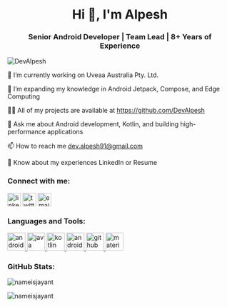 <h1 align="center">Hi 👋, I'm Alpesh</h1> <h3 align="center">Senior Android Developer | Team Lead | 8+ Years of Experience</h3> <p align="left"> <img src="https://komarev.com/ghpvc/?username=nameisjayant&label=Profile%20views&color=0e75b6&style=flat" alt="DevAlpesh" /> </p>
🔭 I’m currently working on Uveaa Australia Pty. Ltd.

🌱 I’m expanding my knowledge in Android Jetpack, Compose, and Edge Computing

👨‍💻 All of my projects are available at https://github.com/DevAlpesh

💬 Ask me about Android development, Kotlin, and building high-performance applications

📫 How to reach me dev.alpesh91@gmail.com

📄 Know about my experiences LinkedIn or Resume

<h3 align="left">Connect with me:</h3> <p align="left"> <a href="https://linkedin.com/in/yourlinkedin" target="blank"><img align="center" src="https://cdn-icons-png.flaticon.com/512/174/174857.png" alt="linkedin" height="30" width="30" /></a> <a href="https://twitter.com/yourtwitter" target="blank"><img align="center" src="https://cdn-icons-png.flaticon.com/512/733/733579.png" alt="twitter" height="30" width="30" /></a> <a href="mailto:your.email@example.com"><img align="center" src="https://cdn-icons-png.flaticon.com/512/732/732200.png" alt="email" height="30" width="30" /></a> </p> <h3 align="left">Languages and Tools:</h3> <p align="left"> <a href="https://developer.android.com" target="_blank" rel="noreferrer"> <img src="https://cdn-icons-png.flaticon.com/512/732/732212.png" alt="android" width="40" height="40"/> </a> <a href="https://www.java.com" target="_blank" rel="noreferrer"> <img src="https://cdn-icons-png.flaticon.com/512/226/226777.png" alt="java" width="40" height="40"/> </a> <a href="https://kotlinlang.org" target="_blank" rel="noreferrer"> <img src="https://upload.wikimedia.org/wikipedia/commons/7/74/Kotlin_Icon.png" alt="kotlin" width="40" height="40"/> </a> <a href="https://developer.android.com/studio" target="_blank" rel="noreferrer"> <img src="https://upload.wikimedia.org/wikipedia/commons/e/e3/Android_Studio_icon.svg" alt="android studio" width="40" height="40"/> </a> <a href="https://www.github.com" target="_blank" rel="noreferrer"> <img src="https://cdn-icons-png.flaticon.com/512/25/25231.png" alt="github" width="40" height="40"/> </a> <a href="https://material.io" target="_blank" rel="noreferrer"> <img src="https://cdn-icons-png.flaticon.com/512/703/703758.png" alt="material design" width="40" height="40"/> </a> </p> <h3 align="left">GitHub Stats:</h3> <p><img align="center" src="https://github-readme-stats.vercel.app/api?username=nameisjayant&show_icons=true&theme=radical" alt="nameisjayant" /></p> <p><img align="center" src="https://github-readme-stats.vercel.app/api/top-langs?username=nameisjayant&show_icons=true&theme=radical&layout=compact" alt="nameisjayant" /></p>
